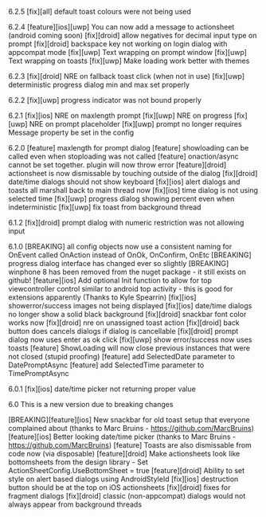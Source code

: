 ﻿6.2.5
[fix][all] default toast colours were not being used

6.2.4
[feature][ios][uwp] You can now add a message to actionsheet (android coming soon)
[fix][droid] allow negatives for decimal input type on prompt
[fix][droid] backspace key not working on login dialog with appcompat mode
[fix][uwp] Text wrapping on prompt window
[fix][uwp] Text wrapping on toasts
[fix][uwp] Make loading work better with themes

6.2.3
[fix][droid] NRE on fallback toast click (when not in use)
[fix][uwp] deterministic progress dialog min and max set properly

6.2.2
[fix][uwp] progress indicator was not bound properly

6.2.1
[fix][ios] NRE on maxlength prompt
[fix][uwp] NRE on progress
[fix][uwp] NRE on prompt placeholder
[fix][uwp] prompt no longer requires Message property be set in the config

6.2.0
[feature] maxlength for prompt dialog
[feature] showloading can be called even when stoploading was not called
[feature] onaction/async cannot be set together.  plugin will now throw error
[feature][droid] actionsheet is now dismissable by touching outside of the dialog
[fix][droid] date/time dialogs should not show keyboard
[fix][ios] alert dialogs and toasts all marshall back to main thread now
[fix][ios] time dialog is not using selected time
[fix][uwp] progress dialog showing percent even when indeterministic
[fix][uwp] fix toast from background thread

6.1.2
[fix][droid] prompt dialog with numeric restriction was not allowing input

6.1.0
[BREAKING] all config objects now use a consistent naming for OnEvent called OnAction instead of OnOk, OnConfirm, OnEtc
[BREAKING] progress dialog interface has changed ever so slightly
[BREAKING] winphone 8 has been removed from the nuget package - it still exists on github!
[feature][ios] Add optional Init function to allow for top viewcontroller control similar to android top activity - this is good for extensions apparently (Thanks to Kyle Spearrin)
[fix][ios] showerror/success images not being displayed
[fix][ios] date/time dialogs no longer show a solid black background
[fix][droid] snackbar font color works now
[fix][droid] nre on unassigned toast action
[fix][droid] back button does cancels dialogs if dialog is cancellable
[fix][droid] prompt dialog now uses enter as ok click
[fix][uwp] show error/success now uses toasts
[feature] ShowLoading will now close previous instances that were not closed (stupid proofing)
[feature] add SelectedDate parameter to DatePromptAsync
[feature] add SelectedTime parameter to TimePromptAsync

6.0.1
[fix][ios] date/time picker not returning proper value

6.0
This is a new version due to breaking changes

[BREAKING][feature][ios] New snackbar for old toast setup that everyone complained about (thanks to Marc Bruins - https://github.com/MarcBruins)
[feature][ios] Better looking date/time picker (thanks to Marc Bruins - https://github.com/MarcBruins)
[feature] Toasts are also dismissable from code now (via disposable)
[feature][droid] Make actionsheets look like bottomsheets from the design library - Set ActionSheetConfig.UseBottomSheet = true
[feature][droid] Ability to set style on alert based dialogs using AndroidStyleId
[fix][ios] destruction button should be at the top on iOS actionsheets
[fix][droid] fixes for fragment dialogs
[fix][droid] classic (non-appcompat) dialogs would not always appear from background threads